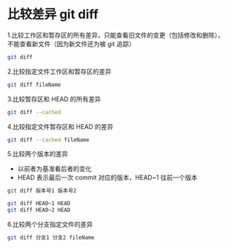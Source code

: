 # 比较差异 git diff

1.比较工作区和暂存区的所有差异，只能查看旧文件的变更（包括修改和删除），不能查看新文件（因为新文件还为被 git 追踪）

```bash
git diff
```

2.比较指定文件工作区和暂存区的差异

```bash
git diff fileName
```

3.比较暂存区和 HEAD 的所有差异

```bash
git diff --cached
```

4.比较指定文件暂存区和 HEAD 的差异

```bash
git diff --cached fileName
```

5.比较两个版本的差异

- 以前者为基准看后者的变化
- HEAD 表示最后一次 commit 对应的版本，HEAD~1 往前一个版本

```bash
git diff 版本号1 版本号2
```

```bash
git diff HEAD~1 HEAD
git diff HEAD~2 HEAD
```

6.比较两个分支指定文件的差异

```bash
git diff 分支1 分支2 fileName
```
